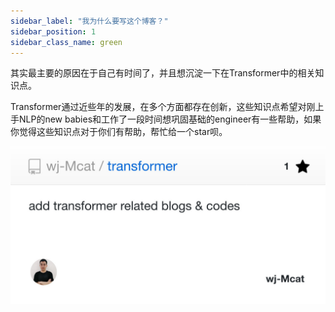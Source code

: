 ```yaml
---
sidebar_label: "我为什么要写这个博客？"
sidebar_position: 1
sidebar_class_name: green
---
```


其实最主要的原因在于自己有时间了，并且想沉淀一下在Transformer中的相关知识点。

Transformer通过近些年的发展，在多个方面都存在创新，这些知识点希望对刚上手NLP的new babies和工作了一段时间想巩固基础的engineer有一些帮助，如果你觉得这些知识点对于你们有帮助，帮忙给一个star呗。

[![](/img/repo-preview.jpeg)](https://github.com/wj-Mcat/transformer)
